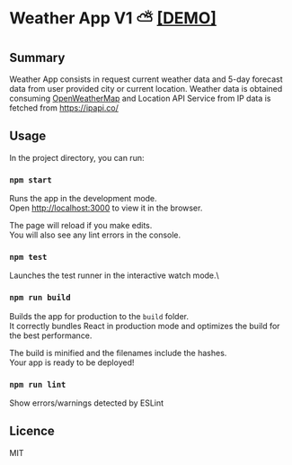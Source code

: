 # Weather App V1 ⛅ [[DEMO]](https://weather-app-nu-pink.vercel.app/)

## Summary
Weather App consists in request current weather data and 5-day forecast data from user provided city or current location.
Weather data is obtained consuming [OpenWeatherMap](https://openweathermap.org/) and Location API Service from IP data is fetched from https://ipapi.co/

## Usage

In the project directory, you can run:

### `npm start`

Runs the app in the development mode.\
Open [http://localhost:3000](http://localhost:3000) to view it in the browser.

The page will reload if you make edits.\
You will also see any lint errors in the console.

### `npm test`

Launches the test runner in the interactive watch mode.\

### `npm run build`

Builds the app for production to the `build` folder.\
It correctly bundles React in production mode and optimizes the build for the best performance.

The build is minified and the filenames include the hashes.\
Your app is ready to be deployed!

### `npm run lint`
Show errors/warnings detected by ESLint



## Licence
MIT
